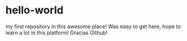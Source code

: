 # hello-world
my first repository in this awesome place!
Was easy to get here, hope to learn a lot in this platform! Gracias Github!

